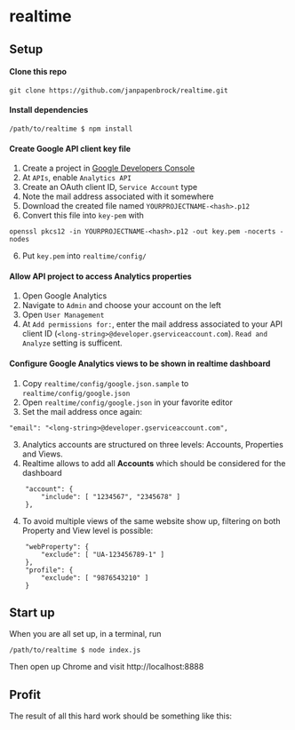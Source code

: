 realtime
========

Setup
-----

#### Clone this repo

```
git clone https://github.com/janpapenbrock/realtime.git
```

#### Install dependencies

```
/path/to/realtime $ npm install
```


#### Create Google API client key file

1. Create a project in [Google Developers Console](https://console.developers.google.com/project?authuser=0)
2. At `APIs`, enable `Analytics API`
3. Create an OAuth client ID, `Service Account` type
4. Note the mail address associated with it somewhere
5. Download the created file named `YOURPROJECTNAME-<hash>.p12`
6. Convert this file into `key-pem` with
```
openssl pkcs12 -in YOURPROJECTNAME-<hash>.p12 -out key.pem -nocerts -nodes
```
6. Put `key.pem` into `realtime/config/`

#### Allow API project to access Analytics properties

1. Open Google Analytics
2. Navigate to `Admin` and choose your account on the left
3. Open `User Management`
4. At `Add permissions for:`, enter the mail address associated to your API client ID (`<long-string>@developer.gserviceaccount.com`). `Read and Analyze` setting is sufficent.

#### Configure Google Analytics views to be shown in realtime dashboard

1. Copy `realtime/config/google.json.sample` to `realtime/config/google.json`
2. Open `realtime/config/google.json` in your favorite editor
3. Set the mail address once again:
```
"email": "<long-string>@developer.gserviceaccount.com",
```
3. Analytics accounts are structured on three levels: Accounts, Properties and Views.
3. Realtime allows to add all **Accounts** which should be considered for the dashboard
```
    "account": {
        "include": [ "1234567", "2345678" ]
    },
```
4. To avoid multiple views of the same website show up, filtering on both Property and View level is possible:
```
    "webProperty": {
        "exclude": [ "UA-123456789-1" ]
    },
    "profile": {
        "exclude": [ "9876543210" ]
    }
```

Start up
--------

When you are all set up, in a terminal, run

```
/path/to/realtime $ node index.js
```

Then open up Chrome and visit http://localhost:8888

Profit
------

The result of all this hard work should be something like this:
